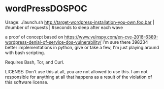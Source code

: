 # wordPressDOSPOC
Usage:
./launch.sh http://target-wordpress-installation-you-own.foo.bar | #number of requests | #seconds to sleep after each wave

a proof of concept based on 
https://www.vulnspy.com/en-cve-2018-6389-wordpress-denial-of-service-dos-vulnerability/
I'm sure there 398234 better implementations in python, give or take a few, I'm just playing around with bash scripting.

Requires Bash, Tor, and Curl.

LICENSE: Don't use this at all, you are not allowed to use this. I am not responsible for anything at all that happens as a result of the violation of this software license.
